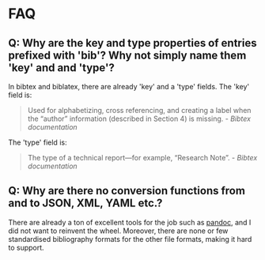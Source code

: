 # FAQ

## Q: Why are the key and type properties of entries prefixed with 'bib'? Why not simply name them 'key' and and 'type'?

In bibtex and biblatex, there are already 'key' and a 'type' fields. The 'key'
field is:

> Used for alphabetizing, cross referencing, and creating a label when the
> “author” information (described in Section 4) is missing. - *Bibtex
> documentation*

The 'type' field is:

> The type of a technical report—for example, “Research Note”. - *Bibtex
> documentation*

## Q: Why are there no conversion functions from and to JSON, XML, YAML etc.?

There are already a ton of excellent tools for the job such as
[pandoc](https://pandoc.org/), and I did not want to reinvent the wheel.
Moreover, there are none or few standardised bibliography formats for the other
file formats, making it hard to support.

